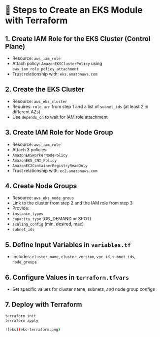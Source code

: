 # 🚀 Steps to Create an EKS Module with Terraform

## 1. Create IAM Role for the EKS Cluster (Control Plane)
- Resource: `aws_iam_role`
- Attach policy: `AmazonEKSClusterPolicy` using `aws_iam_role_policy_attachment`
- Trust relationship with: `eks.amazonaws.com`

## 2. Create the EKS Cluster
- Resource: `aws_eks_cluster`
- Requires: `role_arn` from step 1 and a list of `subnet_ids` (at least 2 in different AZs)
- Use `depends_on` to wait for IAM role attachment

## 3. Create IAM Role for Node Group
- Resource: `aws_iam_role`
- Attach 3 policies:
- `AmazonEKSWorkerNodePolicy`
- `AmazonEKS_CNI_Policy`
- `AmazonEC2ContainerRegistryReadOnly`
- Trust relationship with: `ec2.amazonaws.com`

## 4. Create Node Groups
- Resource: `aws_eks_node_group`
- Link to the cluster from step 2 and the IAM role from step 3
- Provide:
- `instance_types`
- `capacity_type` (ON_DEMAND or SPOT)
- `scaling_config` (min, desired, max)
- `subnet_ids`

## 5. Define Input Variables in `variables.tf`
- Includes: `cluster_name`, `cluster_version`, `vpc_id`, `subnet_ids`, `node_groups`

## 6. Configure Values in `terraform.tfvars`
- Set specific values for cluster name, subnets, and node group configs

## 7. Deploy with Terraform
```bash
terraform init
terraform apply

![eks](eks-terraform.png)